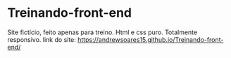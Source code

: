 # Treinando-front-end
Site fictício, feito apenas para treino. Html e css puro. Totalmente responsivo.
link do site:  https://andrewsoares15.github.io/Treinando-front-end/
